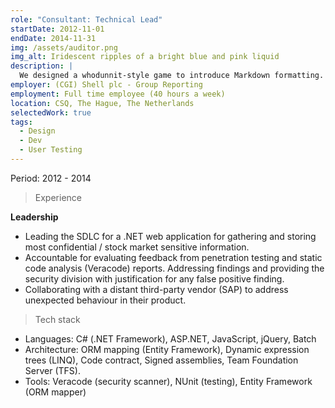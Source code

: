 ```yaml
---
role: "Consultant: Technical Lead"
startDate: 2012-11-01
endDate: 2014-11-31
img: /assets/auditor.png
img_alt: Iridescent ripples of a bright blue and pink liquid
description: |
  We designed a whodunnit-style game to introduce Markdown formatting. Suspense — suspicion — syntax!
employer: (CGI) Shell plc - Group Reporting
employment: Full time employee (40 hours a week)
location: CSQ, The Hague, The Netherlands
selectedWork: true
tags:
  - Design
  - Dev
  - User Testing
---
```


Period: 2012 - 2014

> Experience

**Leadership**
- Leading the SDLC for a .NET web application for gathering and storing most confidential / stock market sensitive information.
- Accountable for evaluating feedback from penetration testing and static code analysis (Veracode) reports. Addressing findings and providing the security division with justification for any false positive finding.
- Collaborating with a distant third-party vendor (SAP) to address unexpected behaviour in their product.

> Tech stack
- Languages: C# (.NET Framework), ASP.NET, JavaScript, jQuery, Batch
- Architecture: ORM mapping (Entity Framework), Dynamic expression trees (LINQ), Code contract, Signed assemblies, Team Foundation Server (TFS).
- Tools: Veracode (security scanner), NUnit (testing), Entity Framework (ORM mapper)